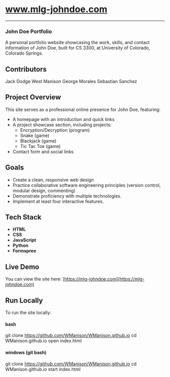 # www.mlg-johndoe.com
---
### John Doe Portfolio

A personal portfolio website showcasing the work, skills, and contact information of John Doe, built for CS 3300, at University of Colorado, Colorado Springs.

## Contributors
Jack Dodge
West Manison
George Morales
Sebastian Sanchez

## Project Overview

This site serves as a professional online presence for John Doe, featuring:
- A homepage with an introduction and quick links
- A project showcase section, including projects:
    - Encryption/Decryption (program) 
    - Snake (game)
    - Blackjack (game)
    - Tic Tac Toe (game)
- Contact form and social links

## Goals

- Create a clean, responsive web design
- Practice collaborative software engineering principles (version control, modular design, commenting)
- Demonstrate proficiency with multiple technologies. 
- Implement at least four interactive features.

## Tech Stack

- **HTML**
- **CSS**
- **JavaScript**
- **Python**
- **Formspree**

## Live Demo

You can view the site here: [https://mlg-johndoe.com](https://mlg-johndoe.com)

## Run Locally

To run the site locally:

#### bash
git clone https://github.com/WManison/WManison.github.io
cd WManison.github.io
open index.html 

#### windows (git bash)
git clone https://github.com/WManison/WManison.github.io
cd WManison.github.io
start index.html